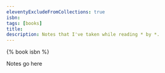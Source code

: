 ```yaml
---
eleventyExcludeFromCollections: true
isbn:
tags: [books]
title:
description: Notes that I've taken while reading * by *.
---
```


{% book isbn %}

Notes go here

